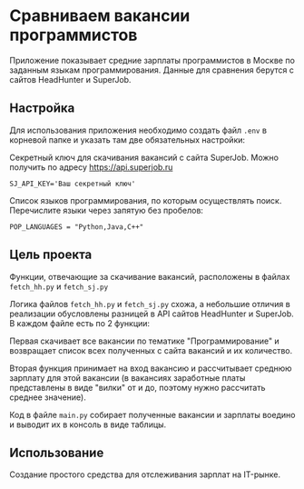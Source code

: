 # Сравниваем вакансии программистов

Приложение показывает средние зарплаты программистов в Москве по заданным языкам программирования.
Данные для сравнения берутся с сайтов HeadHunter и SuperJob.

## Настройка

Для использования приложения необходимо создать файл `.env` в корневой папке и указать там две обязательных настройки:

Секретный ключ для скачивания вакансий с сайта SuperJob. Можно получить по адресу https://api.superjob.ru

```
SJ_API_KEY='Ваш секретный ключ'
```

Список языков программирования, по которым осуществлять поиск. Перечислите языки через запятую без пробелов:

```
POP_LANGUAGES = "Python,Java,C++"
```


## Цель проекта

Функции, отвечающие за скачивание вакансий, расположены в файлах `fetch_hh.py` и `fetch_sj.py`

Логика файлов `fetch_hh.py` и `fetch_sj.py` схожа, а небольшие отличия в реализации обусловлены разницей в API сайтов HeadHunter и SuperJob. В каждом файле есть по 2 функции:

Первая скачивает все вакансии по тематике "Программирование" и возвращает список всех полученных с сайта вакансий и их количество.

Вторая функция принимает на вход вакансию и рассчитывает среднюю зарплату для этой вакансии (в вакансиях заработные платы представлены в виде "вилки" от и до, поэтому нужно рассчитать среднее значение).

Код в файле `main.py` собирает полученные вакансии и зарплаты воедино и выводит их в консоль в виде таблицы.

## Использование

Создание простого средства для отслеживания зарплат на IT-рынке.

